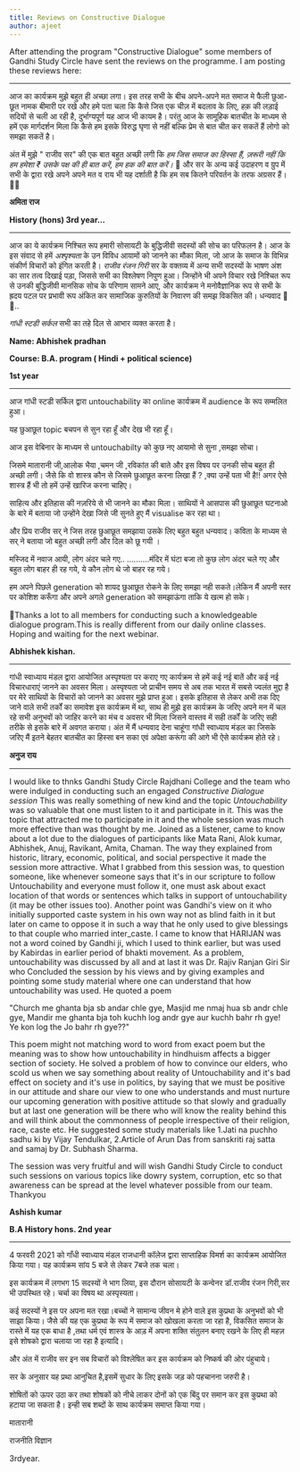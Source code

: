 ```yaml
---
title: Reviews on Constructive Dialogue
author: ajeet
---
```


After attending the program "Constructive Dialogue" some members of Gandhi Study Circle have sent the reviews on the programme. I am posting these reviews here:
<hr>


आज का कार्यक्रम मुझे बहुत ही अच्छा लगा। इस तरह सभी के बीच अपने-अपने मत समाज मे फैली छुआ-छूत नामक बीमारी पर रखे  और हमे पता चला कि कैसे जिस एक चीज़ में बदलाव के लिए, हक़ की लड़ाई सदियों से चली आ रही है, दुर्भाग्यपूर्ण यह आज भी कायम है। परंतु आज के  सामूहिक बातचीत के माध्यम से हमें एक मार्गदर्शन मिला कि कैसे हम इसके विरुद्ध घृणा से नहीं बल्कि प्रेम से बात चीत कर सकतें हैं लोगो को समझा सकतें है। 

अंत में मुझे " राजीव सर" की एक बात बहुत अच्छी लगी कि *हम जिस समाज का हिस्सा हैं, ज़रूरी नहीं कि हम हमेशा ₹ उसके पक्ष की ही बात करें, हम हक की बात करें।* 🙏 
और सर के अन्य कई उदाहरण व ग्रुप में सभी के द्वारा रखे अपने अपने मत व राय भी यह दर्शाती है कि हम सब कितने परिवर्तन के तरफ अग्रसर हैं।🙏💕

**अमिता राज**

**History (hons) 3rd year...**
<hr>

आज का ये कार्यक्रम निश्चित रूप हमारी सोसायटी के बुद्धिजीवी सदस्यों की सोच का परिफलन है। 
आज के इस संवाद से हमें *अश्पृश्यता* के उन विविध आयामों को जानने का मौका मिला, जो आज के समाज के विभिन्न संकीर्ण विचारों को इंगित करती है। *राजीव रंजन गिरी* सर के वक्तव्य में अन्य सभी सदस्यों के भाषण अंश का सार तत्व दिखाई पड़ा, जिससे सभी का विश्लेषण निपुण हुआ। जिन्होंने भी अपने विचार रखे निश्चित रूप से उनकी बुद्धिजीवी मानसिक सोच के परिणाम सामने आए, और कार्यक्रम ने मनोवैज्ञानिक रूप से सभी के ह्रदय पटल पर प्रभावी रूप अंकित कर सामाजिक कुरुतियों के निवारण की समझ विकसित की।
 धन्यवाद 🙏💫..
 
*गांधी स्टडी सर्कल* सभी का तहे दिल से आभार व्यक्त करता है।

**Name: Abhishek pradhan**

**Course: B.A. program ( Hindi + political science)**

**1st year**
<hr>
आज गांधी स्टडी सर्किल द्वारा untouchability का online कार्यक्रम में audience के रूप सम्मलित हुआ।

यह छुआछूत topic बचपन से सुन रहा हूँ और देख भी रहा हूँ।

आज इस वेबिनार के माध्यम से untouchabilty को कुछ नए आयामो से सुना ,समझा सोचा।

जिसमे मातारानी जी,आलोक भैया ,चमन जी ,रविकांत की बाते और इस विषय पर उनकी सोच बहुत ही अच्छी लगी।
जैसे कि वो शास्त्र कौन से जिसमे छुआछूत करना लिखा हैं ? ,क्या उन्हें पता भी है!!
अगर ऐसे शास्त्र हैं भी तो हमें उन्हें खारिज करना चाहिए।

साहित्य और इतिहास की नज़रिये से भी जानने का मौका मिला।
साथियों ने आसपास की छुआछूत घटनाओ के बारे में बताया जो उन्होंने देखा जिसे जी सुनते हुए मैं visualise कर रहा था।

और प्रिय राजीव सर् ने जिस तरह छुआछूत समझाया उसके लिए बहुत बहुत धन्यवाद।
कविता के माध्यम से सर् ने बताया जो  बहुत अच्छी लगी और दिल को छू गयी ।

मस्जिद में नवाज आयी, लोग अंदर चले गए..
..........मंदिर में घंटा बजा तो 
कुछ लोग अंदर चले गए और बहुत लोग बाहर ही रह गये,
ये कौन लोग थे जो बाहर रह गये।

हम अपने पिछले generation को शायद  छुआछूत  रोकने के लिए समझा नही सकते।लेकिन मैं अपनी स्तर पर कोशिश करूँगा और अपने अगले generation को समझाऊंगा ताकि ये खत्म हो सके।

🧡Thanks a lot to all members for conducting such a knowledgeable dialogue program.This is really different from our daily online classes.
Hoping and waiting for the next webinar.

**Abhishek kishan.**
<Hr>
गांधी स्वाध्याय मंडल द्वारा आयोजित अस्पृश्यता पर कराए गए कार्यक्रम से हमें कई नई बातें और कई नई विचारधाराएं जानने का अवसर मिला। अस्पृश्यता जो प्राचीन समय से अब तक भारत में सबसे ज्वलंत मुद्दा है पर मेरे साथियों के विचारों को जानने का अवसर मुझे प्राप्त हुआ। इसके इतिहास से लेकर अभी तक दिए जाने वाले सभी तर्कों का समावेश इस कार्यक्रम में था, साथ ही मुझे  इस कार्यक्रम के जरिए अपने मन में चल रहे सभी अनुभवों को जाहिर करने का मंच व अवसर भी मिला जिसने वास्तव में सही तर्कों के जरिए सही तरीके से इसके बारे में अवगत कराया। अंत में मैं धन्यवाद देना चाहूंगा गांधी स्वाध्याय मंडल का जिसके जरिए मैं इतने बेहतर बातचीत का हिस्सा बन सका एवं अपेक्षा करूंगा की आगे भी ऐसे कार्यक्रम होते रहे।

**अनुज राय**

<Hr>

I would like to thnks Gandhi Study Circle Rajdhani College and the team who were indulged in conducting such an engaged *Constructive Dialogue session* 
This was really something of new kind and the topic *Untouchability* was so valuable that one must listen to it and participate in it. 
This was the topic that attracted me to participate in it and the whole session was much more effective than was thought by me. Joined as a listener, came to know about a lot due to the dialogues of participants like Mata Rani, Alok kumar, Abhishek, Anuj, Ravikant, Amita, Chaman. The way they explained from historic, litrary, economic, political, and social perspective it made the session more attractive. What I grabbed from this session was, to question someone, like whenever someone says that it's in our scripture to follow Untouchability and everyone must follow it, one must ask about exact location of that words or sentences which talks in support of untouchability (it may be other issues too). Another point was Gandhi's view on it who initially supported caste system in his own way not as blind faith in it but later on came to oppose it in such a way that he only used to give blessings to that couple who married inter_caste. I came to know that HARIJAN was not a word coined by Gandhi ji, which I used to think earlier, but was used by Kabirdas in earlier period of bhakti movement. 
As a problem, untouchability was discussed by all and at last it was Dr. Rajiv Ranjan Giri Sir who Concluded the session by his views and by giving examples and pointing some study material where one can understand that how untouchability was used.
He quoted a poem


"Church me ghanta bja sb andar chle gye, 
Masjid me nmaj hua sb andr chle gye, 
Mandir me ghanta bja toh kuchh log andr gye aur kuchh bahr rh gye!
 Ye kon log the Jo bahr rh gye??"

This poem might not matching word to word from exact poem but the meaning was to show how untouchability in hindhuism affects a bigger section of society. 
He solved a problem of how to convince our elders, who scold us when we say something about reality of Untouchability and it's bad effect on society and it's use in politics, by saying that we must be positive in our attitude and share our view to one who understands and must nurture our upcoming generation with positive attitude so that slowly and gradually but at last one generation will be there who will know the reality behind this and will think about the commonness of people irrespective of their religion, race, caste etc. He suggested some study materials like
1.Jati na puchho sadhu ki by Vijay Tendulkar, 
2.Article of Arun Das from sanskriti raj satta and samaj by Dr. Subhash Sharma. 

The session was very fruitful and will wish Gandhi Study Circle to conduct such sessions on various topics like dowry system, corruption, etc so that awareness can be spread at the level whatever possible from our team.
Thankyou 

**Ashish kumar**

**B.A History hons. 2nd year**

<Hr>
4 फरवरी 2021 को गाँधी स्वाध्याय मंडल राजधानी कॉलेज द्वारा साप्ताहिक विमर्श का कार्यक्रम आयोजित किया गया।
यह कार्यक्रम सांय 5 बजे से लेकर 7बजे तक चला।

इस कार्यक्रम में लगभग 15 सदस्यों ने भाग लिया, इस दौरान सोसायटी के कन्वेनर डॉ.राजीव रंजन गिरी,सर भी उपस्थित रहे।
चर्चा का विषय था अस्पृस्यता।

कई सदस्यों ने इस पर अपना मत रखा।बच्चों ने सामान्य जीवन मे होने वाले इस कुप्रथा के अनुभवों को भी साझा किया। जैसे की यह एक कुप्रथा के रूप में समाज को खोखला करता जा रहा है, विकसित समाज के रास्ते में यह एक बाधा है ,तथा धर्म एवं शास्त्र के आड़ में अपना शक्ति संतुलन बनाए रखने के लिए ही महज़ इसे शोषको द्वारा चलाया जा रहा है इत्यादि।

और अंत में राजीव सर  इन सब विचारों को विश्लेषित कर इस कार्यक्रम को निष्कर्ष की ओर पंहुचाये।

सर के अनुसार यह प्रथा आनुचित है,इसमें सुधार के लिए इसके जड़ को पहचानना जरुरी है।

शोषितों को ऊपर उठा कर तथा शोषकों को नीचे लाकर दोनों को एक बिंदु पर समान कर इस कुप्रथा को हटाया जा सकता है।
इन्ही सब शब्दों के साथ कार्यक्रम समाप्त किया गया।

मातारानी

राजनीति विज्ञान

3rdyear.

